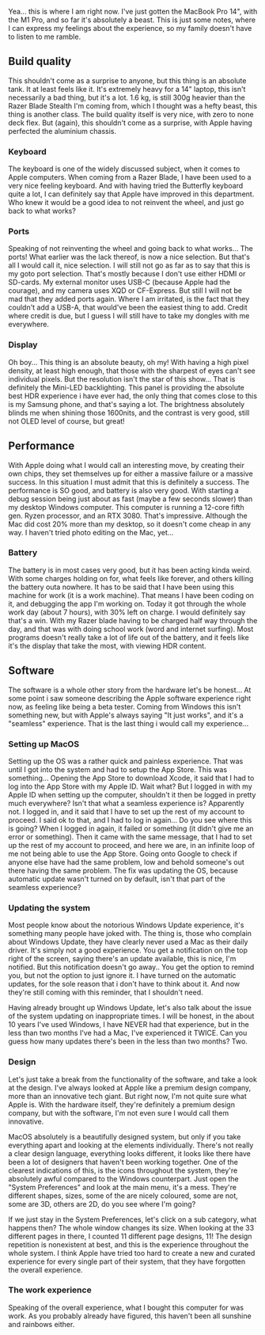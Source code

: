 Yea... this is where I am right now. I've just gotten the MacBook Pro 14", with the M1 Pro, and so far it's absolutely a beast.
This is just some notes, where I can express my feelings about the experience, so my family doesn't have to listen to me ramble.

## Build quality
This shouldn't come as a surprise to anyone, but this thing is an absolute tank. It at least feels like it. It's extremely heavy for a 14" laptop, this isn't necessarily a bad thing, but it's a lot. 1.6 kg, is still 300g heavier than the Razer Blade Stealth I'm coming from, which I thought was a hefty beast, this thing is another class.
The build quality itself is very nice, with zero to none deck flex. But (again), this shouldn't come as a surprise, with Apple having perfected the aluminium chassis.

### Keyboard
The keyboard is one of the widely discussed subject, when it comes to Apple computers. When coming from a Razer Blade, I have been used to a very nice feeling keyboard. And with having tried the Butterfly keyboard quite a lot, I can definitely say that Apple have improved in this department. Who knew it would be a good idea to not reinvent the wheel, and just go back to what works?

### Ports
Speaking of not reinventing the wheel and going back to what works... The ports! What earlier was the lack thereof, is now a nice selection. But that's all I would call it, nice selection. I will still not go as far as to say that this is my goto port selection. That's mostly because I don't use either HDMI or SD-cards. My external monitor uses USB-C (because Apple had the courage), and my camera uses XQD or CF-Express. But still I will not be mad that they added ports again. Where I am irritated, is the fact that they couldn't add a USB-A, that would've been the easiest thing to add.
Credit where credit is due, but I guess I will still have to take my dongles with me everywhere.

### Display
Oh boy... This thing is an absolute beauty, oh my! With having a high pixel density, at least high enough, that those with the sharpest of eyes can't see individual pixels. But the resolution isn't the star of this show...
That is definitely the Mini-LED backlighting. This panel is providing the absolute best HDR experience i have ever had, the only thing that comes close to this is my Samsung phone, and that's saying a lot. The brightness absolutely blinds me when shining those 1600nits, and the contrast is very good, still not OLED level of course, but great!


## Performance
With Apple doing what I would call an interesting move, by creating their own chips, they set themselves up for either a massive failure or a massive success. In this situation I must admit that this is definitely a success. The performance is SO good, and battery is also very good.
With starting a debug session being just about as fast (maybe a few seconds slower) than my desktop Windows computer. This computer is running a 12-core fifth gen. Ryzen processor, and an RTX 3080. That's impressive. Although the Mac did cost 20% more than my desktop, so it doesn't come cheap in any way. I haven't tried photo editing on the Mac, yet...

### Battery
The battery is in most cases very good, but it has been acting kinda weird. With some charges holding on for, what feels like forever, and others killing the battery outa nowhere. It has to be said that I have been using this machine for work (it is a work machine). That means I have been coding on it, and debugging the app I'm working on. Today it got through the whole work day (about 7 hours), with 30% left on charge. I would definitely say that's a win. With my Razer blade having to be charged half way through the day, and that was with doing school work (word and internet surfing). Most programs doesn't really take a lot of life out of the battery, and it feels like it's the display that take the most, with viewing HDR content.


## Software
The software is a whole other story from the hardware let's be honest... At some point i saw someone describing the Apple software experience right now, as feeling like being a beta tester. Coming from Windows this isn't something new, but with Apple's always saying "It just works", and it's a "seamless" experience.
That is the last thing i would call my experience...

### Setting up MacOS
Setting up the OS was a rather quick and painless experience. That was until I got into the system and had to setup the App Store. This was something... Opening the App Store to download Xcode, it said that I had to log into the App Store with my Apple ID. Wait what? But I logged in with my Apple ID when setting up the computer, shouldn't it then be logged in pretty much everywhere? Isn't that what a seamless experience is? Apparently not.
I logged in, and it said that I have to set up the rest of my account to proceed. I said ok to that, and I had to log in again... Do you see where this is going?
When I logged in again, it failed or something (it didn't give me an error or something). Then it came with the same message, that I had to set up the rest of my account to proceed, and here we are, in an infinite loop of me not being able to use the App Store.
Going onto Google to check if anyone else have had the same problem, low and behold someone's out there having the same problem. The fix was updating the OS, because automatic update wasn't turned on by default, isn't that part of the seamless experience?

### Updating the system
Most people know about the notorious Windows Update experience, it's something many people have joked with. The thing is, those who complain about Windows Update, they have clearly never used a Mac as their daily driver. It's simply not a good experience.
You get a notification on the top right of the screen, saying there's an update available, this is nice, I'm notified. But this notification doesn't go away.. You get the option to remind you, but not the option to just ignore it. I have turned on the automatic updates, for the sole reason that i don't have to think about it. And now they're still coming with this reminder, that I shouldn't need.

Having already brought up Windows Update, let's also talk about the issue of the system updating on inappropriate times. I will be honest, in the about 10 years I've used Windows, I have NEVER had that experience, but in the less than two months I've had a Mac, I've experienced it TWICE. Can you guess how many updates there's been in the less than two months? Two.

### Design
Let's just take a break from the functionality of the software, and take a look at the design. I've always looked at Apple like a premium design company, more than an innovative tech giant. But right now, I'm not quite sure what Apple is. With the hardware itself, they're definitely a premium design company, but with the software, I'm not even sure I would call them innovative.

MacOS absolutely is a beautifully designed system, but only if you take everything apart and looking at the elements individually. There's not really a clear design language, everything looks different, it looks like there have been a lot of designers that haven't been working together. One of the clearest indications of this, is the icons throughout the system, they're absolutely awful compared to the Windows counterpart. Just open the "System Preferences" and look at the main menu, it's a mess. They're different shapes, sizes, some of the are nicely coloured, some are not, some are 3D, others are 2D, do you see where I'm going?

If we just stay in the System Preferences, let's click on a sub category, what happens then? The whole window changes its size. When looking at the 33 different pages in there, I counted 11 different page designs, 11! The design repetition is nonexistent at best, and this is the experience throughout the whole system. I think Apple have tried too hard to create a new and curated experience for every single part of their system, that they have forgotten the overall experience.

### The work experience
Speaking of the overall experience, what I bought this computer for was work. As you probably already have figured, this haven't been all sunshine and rainbows either. 